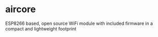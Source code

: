 # aircore
ESP8266 based, open source WiFi module with included firmware in a compact and lightweight footprint
